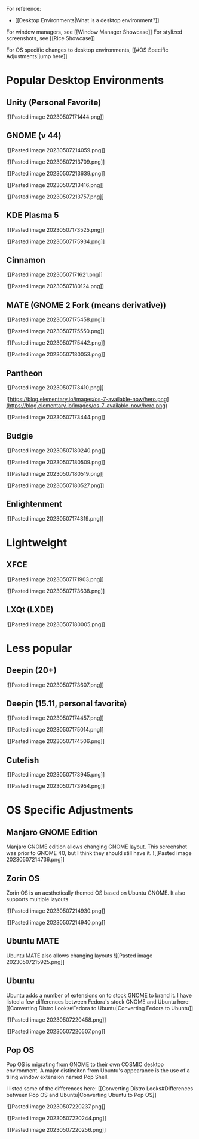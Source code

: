 For reference:
- [[Desktop Environments|What is a desktop environment?]]

For window managers, see [[Window Manager Showcase]]
For stylized screenshots, see [[Rice Showcase]]

For OS specific changes to desktop environments, [[#OS Specific Adjustments|jump here]]

# Popular Desktop Environments
## Unity (Personal Favorite)
![[Pasted image 20230507171444.png]]
## GNOME (v 44)

![[Pasted image 20230507214059.png]]

![[Pasted image 20230507213709.png]]

![[Pasted image 20230507213639.png]]

![[Pasted image 20230507213416.png]]

![[Pasted image 20230507213757.png]]
## KDE Plasma 5
![[Pasted image 20230507173525.png]]

![[Pasted image 20230507175934.png]]

## Cinnamon
![[Pasted image 20230507171621.png]]

![[Pasted image 20230507180124.png]]
## MATE (GNOME 2 Fork (means derivative))

![[Pasted image 20230507175458.png]]

![[Pasted image 20230507175550.png]]

![[Pasted image 20230507175442.png]]

![[Pasted image 20230507180053.png]]
## Pantheon
![[Pasted image 20230507173410.png]]

![https://blog.elementary.io/images/os-7-available-now/hero.png](https://blog.elementary.io/images/os-7-available-now/hero.png)

![[Pasted image 20230507173444.png]]
## Budgie

![[Pasted image 20230507180240.png]]

![[Pasted image 20230507180509.png]]

![[Pasted image 20230507180519.png]]

![[Pasted image 20230507180527.png]]

## Enlightenment
![[Pasted image 20230507174319.png]]
# Lightweight
## XFCE
![[Pasted image 20230507171903.png]]

![[Pasted image 20230507173638.png]]
## LXQt (LXDE)
![[Pasted image 20230507180005.png]]

# Less popular
## Deepin (20+)
![[Pasted image 20230507173607.png]]
## Deepin (15.11, personal favorite)
![[Pasted image 20230507174457.png]]

![[Pasted image 20230507175014.png]]

![[Pasted image 20230507174506.png]]

## Cutefish
![[Pasted image 20230507173945.png]]

![[Pasted image 20230507173954.png]]

# OS Specific Adjustments
## Manjaro GNOME Edition
Manjaro GNOME edition allows changing GNOME layout. This screenshot was prior to GNOME 40, but I think they should still have it.
![[Pasted image 20230507214736.png]]

## Zorin OS
Zorin OS is an aesthetically themed OS based on Ubuntu GNOME. It also supports multiple layouts

![[Pasted image 20230507214930.png]]

![[Pasted image 20230507214940.png]]

## Ubuntu MATE
Ubuntu MATE also allows changing layouts
![[Pasted image 20230507215925.png]]

## Ubuntu
Ubuntu adds a number of extensions on to stock GNOME to brand it.
I have listed a few differences between Fedora's stock GNOME and Ubuntu here: [[Converting Distro Looks#Fedora to Ubuntu|Converting Fedora to Ubuntu]]

![[Pasted image 20230507220458.png]]

![[Pasted image 20230507220507.png]]

## Pop OS
Pop OS is migrating from GNOME to their own COSMIC desktop environment. A major distinciton from Ubuntu's appearance is the use of a tiling window extension named Pop Shell.

I listed some of the differences here: [[Converting Distro Looks#Differences between Pop OS and Ubuntu|Converting Ubuntu to Pop OS]]

![[Pasted image 20230507220237.png]]

![[Pasted image 20230507220244.png]]

![[Pasted image 20230507220256.png]]

